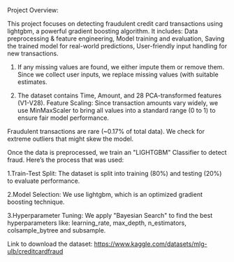 Project Overview:

This project focuses on detecting fraudulent credit card transactions using lightgbm, a powerful gradient boosting algorithm. It includes:
Data preprocessing & feature engineering,
Model training and evaluation,
Saving the trained model for real-world predictions,
User-friendly input handling for new transactions.

   1. If any missing values are found, we either impute them or remove them.
      Since we collect user inputs, we replace missing values (with suitable estimates.

   2. The dataset contains Time, Amount, and 28 PCA-transformed features (V1-V28).
      Feature Scaling: Since transaction amounts vary widely, we use MinMaxScaler to bring all values into a standard range (0 to 1) to ensure fair model performance.
   
Fraudulent transactions are rare (~0.17% of total data).
We check for extreme outliers that might skew the model.

Once the data is preprocessed, we train an "LIGHTGBM" Classifier to detect fraud. Here’s the process that was used:

   1.Train-Test Split:
     The dataset is split into training (80%) and testing (20%) to evaluate performance.

   2.Model Selection:
     We use lightgbm, which is an optimized gradient boosting technique.

   3.Hyperparameter Tuning:
     We apply "Bayesian Search" to find the best hyperparameters like:
     learning_rate, max_depth, n_estimators, colsample_bytree and subsample.


Link to download the dataset:
https://www.kaggle.com/datasets/mlg-ulb/creditcardfraud


